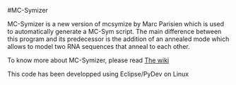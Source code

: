 #MC-Symizer

MC-Symizer is a new version of mcsymize by Marc Parisien which is used to automatically generate a MC-Sym script.
The main difference between this program and its predecessor is the addition of an annealed mode which allows to model two RNA sequences that anneal to each other.

To know more about MC-Symizer, please read [The wiki](git@github.com:major-lab/MC-Symizer.wiki.git)

This code has been developped using Eclipse/PyDev on Linux